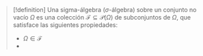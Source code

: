 >[!definition]
>Una sigma-álgebra ($\sigma$-álgebra) sobre un conjunto no vacío $\Omega$ es una colección $\mathcal{F}\subseteq\mathcal{P}(\Omega)$ de subconjuntos de $\Omega$, que satisface las siguientes propiedades:
>- $\Omega\in\mathcal{F}$
>- 
